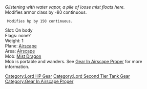 *Glistening with water vapor, a pile of loose mist floats here.*  
Modifies armor class by -80 continuous.

` Modifies hp by 150 continuous.`

Slot: On body  
Flags: none?  
Weight: 1  
Plane: [Airscape](:Category:Airscape "wikilink")  
Area: [Airscape](:Category:Airscape_Proper "wikilink")  
Mob: [Mist Dragon](Mist_Dragon "wikilink")  
Mob is portable and wanders. See [Gear In Airscape
Proper](:Category:Gear_In_Airscape_Proper "wikilink") for more
information.

[Category:Lord HP Gear](Category:Lord_HP_Gear "wikilink") [Category:Lord
Second Tier Tank Gear](Category:Lord_Second_Tier_Tank_Gear "wikilink")
[Category:Gear In Airscape
Proper](Category:Gear_In_Airscape_Proper "wikilink")
